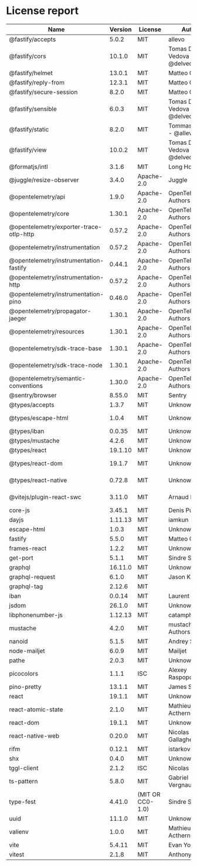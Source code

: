# License report

| Name                                    | Version | License          | Author                         | Homepage                                                                                                                       |
| --------------------------------------- | ------- | ---------------- | ------------------------------ | ------------------------------------------------------------------------------------------------------------------------------ |
| @fastify/accepts                        | 5.0.2   | MIT              | allevo                         | https://github.com/fastify/fastify-accepts#readme                                                                              |
| @fastify/cors                           | 10.1.0  | MIT              | Tomas Della Vedova - @delvedor | https://github.com/fastify/fastify-cors#readme                                                                                 |
| @fastify/helmet                         | 13.0.1  | MIT              | Matteo Collina                 | https://github.com/fastify/fastify-helmet#readme                                                                               |
| @fastify/reply-from                     | 12.3.1  | MIT              | Matteo Collina                 | https://github.com/fastify/fastify-reply-from#readme                                                                           |
| @fastify/secure-session                 | 8.2.0   | MIT              | Matteo Collina                 | https://github.com/fastify/fastify-secure-session#readme                                                                       |
| @fastify/sensible                       | 6.0.3   | MIT              | Tomas Della Vedova - @delvedor | https://github.com/fastify/fastify-sensible#readme                                                                             |
| @fastify/static                         | 8.2.0   | MIT              | Tommaso Allevi - @allevo       | https://github.com/fastify/fastify-static                                                                                      |
| @fastify/view                           | 10.0.2  | MIT              | Tomas Della Vedova - @delvedor | https://github.com/fastify/point-of-view#readme                                                                                |
| @formatjs/intl                          | 3.1.6   | MIT              | Long Ho                        | https://formatjs.github.io                                                                                                     |
| @juggle/resize-observer                 | 3.4.0   | Apache-2.0       | Juggle                         | https://juggle.studio/resize-observer/                                                                                         |
| @opentelemetry/api                      | 1.9.0   | Apache-2.0       | OpenTelemetry Authors          | https://github.com/open-telemetry/opentelemetry-js/tree/main/api                                                               |
| @opentelemetry/core                     | 1.30.1  | Apache-2.0       | OpenTelemetry Authors          | https://github.com/open-telemetry/opentelemetry-js/tree/main/packages/opentelemetry-core                                       |
| @opentelemetry/exporter-trace-otlp-http | 0.57.2  | Apache-2.0       | OpenTelemetry Authors          | https://github.com/open-telemetry/opentelemetry-js/tree/main/experimental/packages/exporter-trace-otlp-http                    |
| @opentelemetry/instrumentation          | 0.57.2  | Apache-2.0       | OpenTelemetry Authors          | https://github.com/open-telemetry/opentelemetry-js/tree/main/experimental/packages/opentelemetry-instrumentation               |
| @opentelemetry/instrumentation-fastify  | 0.44.1  | Apache-2.0       | OpenTelemetry Authors          | https://github.com/open-telemetry/opentelemetry-js-contrib/tree/main/plugins/node/opentelemetry-instrumentation-fastify#readme |
| @opentelemetry/instrumentation-http     | 0.57.2  | Apache-2.0       | OpenTelemetry Authors          | https://github.com/open-telemetry/opentelemetry-js/tree/main/experimental/packages/opentelemetry-instrumentation-http          |
| @opentelemetry/instrumentation-pino     | 0.46.0  | Apache-2.0       | OpenTelemetry Authors          | https://github.com/open-telemetry/opentelemetry-js-contrib/tree/main/plugins/node/opentelemetry-instrumentation-pino#readme    |
| @opentelemetry/propagator-jaeger        | 1.30.1  | Apache-2.0       | OpenTelemetry Authors          | https://github.com/open-telemetry/opentelemetry-js/tree/main/packages/opentelemetry-propagator-jaeger                          |
| @opentelemetry/resources                | 1.30.1  | Apache-2.0       | OpenTelemetry Authors          | https://github.com/open-telemetry/opentelemetry-js/tree/main/packages/opentelemetry-resources                                  |
| @opentelemetry/sdk-trace-base           | 1.30.1  | Apache-2.0       | OpenTelemetry Authors          | https://github.com/open-telemetry/opentelemetry-js/tree/main/packages/opentelemetry-sdk-trace-base                             |
| @opentelemetry/sdk-trace-node           | 1.30.1  | Apache-2.0       | OpenTelemetry Authors          | https://github.com/open-telemetry/opentelemetry-js/tree/main/packages/opentelemetry-sdk-trace-node                             |
| @opentelemetry/semantic-conventions     | 1.30.0  | Apache-2.0       | OpenTelemetry Authors          | https://github.com/open-telemetry/opentelemetry-js/tree/main/semantic-conventions                                              |
| @sentry/browser                         | 8.55.0  | MIT              | Sentry                         | https://github.com/getsentry/sentry-javascript/tree/master/packages/browser                                                    |
| @types/accepts                          | 1.3.7   | MIT              | Unknown                        | https://github.com/DefinitelyTyped/DefinitelyTyped/tree/master/types/accepts                                                   |
| @types/escape-html                      | 1.0.4   | MIT              | Unknown                        | https://github.com/DefinitelyTyped/DefinitelyTyped/tree/master/types/escape-html                                               |
| @types/iban                             | 0.0.35  | MIT              | Unknown                        | https://github.com/DefinitelyTyped/DefinitelyTyped/tree/master/types/iban                                                      |
| @types/mustache                         | 4.2.6   | MIT              | Unknown                        | https://github.com/DefinitelyTyped/DefinitelyTyped/tree/master/types/mustache                                                  |
| @types/react                            | 19.1.10 | MIT              | Unknown                        | https://github.com/DefinitelyTyped/DefinitelyTyped/tree/master/types/react                                                     |
| @types/react-dom                        | 19.1.7  | MIT              | Unknown                        | https://github.com/DefinitelyTyped/DefinitelyTyped/tree/master/types/react-dom                                                 |
| @types/react-native                     | 0.72.8  | MIT              | Unknown                        | https://github.com/DefinitelyTyped/DefinitelyTyped/tree/master/types/react-native                                              |
| @vitejs/plugin-react-swc                | 3.11.0  | MIT              | Arnaud Barré                   | https://github.com/vitejs/vite-plugin-react/tree/main/packages/plugin-react-swc#readme                                         |
| core-js                                 | 3.45.1  | MIT              | Denis Pushkarev                | https://github.com/zloirock/core-js#readme                                                                                     |
| dayjs                                   | 1.11.13 | MIT              | iamkun                         | https://day.js.org                                                                                                             |
| escape-html                             | 1.0.3   | MIT              | Unknown                        | https://github.com/component/escape-html#readme                                                                                |
| fastify                                 | 5.5.0   | MIT              | Matteo Collina                 | https://fastify.dev/                                                                                                           |
| frames-react                            | 1.2.2   | MIT              | Unknown                        | Unknown                                                                                                                        |
| get-port                                | 5.1.1   | MIT              | Sindre Sorhus                  | https://github.com/sindresorhus/get-port#readme                                                                                |
| graphql                                 | 16.11.0 | MIT              | Unknown                        | https://github.com/graphql/graphql-js                                                                                          |
| graphql-request                         | 6.1.0   | MIT              | Jason Kuhrt                    | https://github.com/jasonkuhrt/graphql-request                                                                                  |
| graphql-tag                             | 2.12.6  | MIT              |                                | https://github.com/apollographql/graphql-tag#readme                                                                            |
| iban                                    | 0.0.14  | MIT              | Laurent VB                     | https://github.com/arhs/iban.js#readme                                                                                         |
| jsdom                                   | 26.1.0  | MIT              | Unknown                        | https://github.com/jsdom/jsdom#readme                                                                                          |
| libphonenumber-js                       | 1.12.13 | MIT              | catamphetamine                 | https://gitlab.com/catamphetamine/libphonenumber-js#readme                                                                     |
| mustache                                | 4.2.0   | MIT              | mustache.js Authors            | https://github.com/janl/mustache.js                                                                                            |
| nanoid                                  | 5.1.5   | MIT              | Andrey Sitnik                  | https://github.com/ai/nanoid#readme                                                                                            |
| node-mailjet                            | 6.0.9   | MIT              | Mailjet                        | https://github.com/mailjet/mailjet-apiv3-nodejs#readme                                                                         |
| pathe                                   | 2.0.3   | MIT              | Unknown                        | https://github.com/unjs/pathe#readme                                                                                           |
| picocolors                              | 1.1.1   | ISC              | Alexey Raspopov                | https://github.com/alexeyraspopov/picocolors#readme                                                                            |
| pino-pretty                             | 13.1.1  | MIT              | James Sumners                  | https://github.com/pinojs/pino-pretty#readme                                                                                   |
| react                                   | 19.1.1  | MIT              | Unknown                        | https://react.dev/                                                                                                             |
| react-atomic-state                      | 2.1.0   | MIT              | Mathieu Acthernoene            | https://github.com/zoontek/react-atomic-state#readme                                                                           |
| react-dom                               | 19.1.1  | MIT              | Unknown                        | https://react.dev/                                                                                                             |
| react-native-web                        | 0.20.0  | MIT              | Nicolas Gallagher              | https://github.com/necolas/react-native-web#readme                                                                             |
| rifm                                    | 0.12.1  | MIT              | istarkov                       | https://github.com/istarkov/rifm#readme                                                                                        |
| shx                                     | 0.4.0   | MIT              | Unknown                        | https://github.com/shelljs/shx#readme                                                                                          |
| tggl-client                             | 2.1.2   | ISC              | Nicolas Keller                 | https://tggl.io/developers/sdks/node                                                                                           |
| ts-pattern                              | 5.8.0   | MIT              | Gabriel Vergnaud               | https://github.com/gvergnaud/ts-pattern#readme                                                                                 |
| type-fest                               | 4.41.0  | (MIT OR CC0-1.0) | Sindre Sorhus                  | https://github.com/sindresorhus/type-fest#readme                                                                               |
| uuid                                    | 11.1.0  | MIT              | Unknown                        | https://github.com/uuidjs/uuid#readme                                                                                          |
| valienv                                 | 1.0.0   | MIT              | Mathieu Acthernoene            | https://github.com/zoontek/valienv#readme                                                                                      |
| vite                                    | 5.4.11  | MIT              | Evan You                       | https://vite.dev                                                                                                               |
| vitest                                  | 2.1.8   | MIT              | Anthony Fu                     | https://github.com/vitest-dev/vitest#readme                                                                                    |
